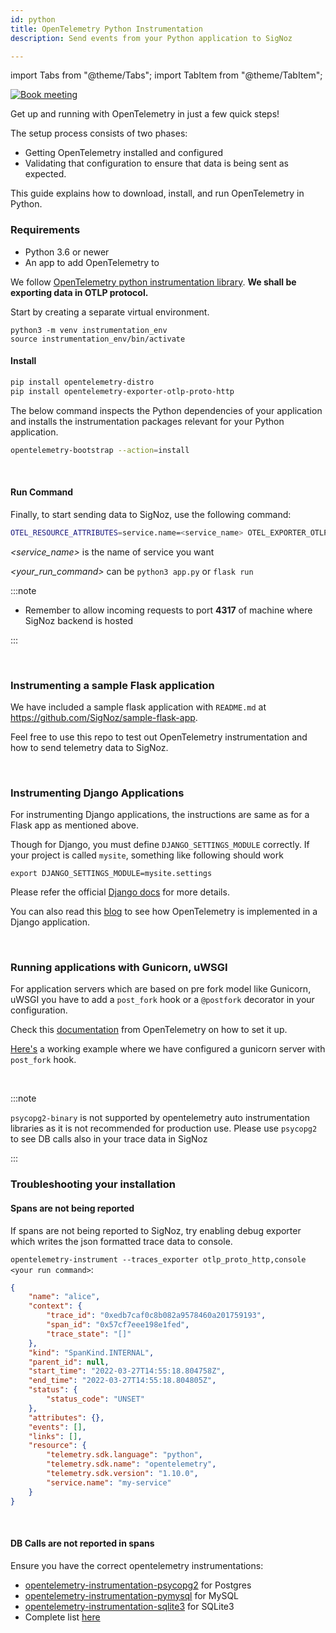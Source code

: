 ```yaml
---
id: python
title: OpenTelemetry Python Instrumentation
description: Send events from your Python application to SigNoz

---
```


import Tabs from "@theme/Tabs";
import TabItem from "@theme/TabItem";

<p align="center">

[![Book meeting](/img/docs/ZoomCTA1.png)](https://calendly.com/pranay-signoz/instrumentation-office-hrs)

</p>


Get up and running with OpenTelemetry in just a few quick steps! 

The setup process consists of two phases:
- Getting OpenTelemetry installed and configured
- Validating that configuration to ensure that data is being sent as expected. 

This guide explains how to download, install, and run OpenTelemetry in Python.

### Requirements

- Python 3.6 or newer
- An app to add OpenTelemetry to

We follow [OpenTelemetry python instrumentation library](https://github.com/open-telemetry/opentelemetry-python). **We shall be exporting data in OTLP protocol.**

Start by creating a separate virtual environment.

```
python3 -m venv instrumentation_env
source instrumentation_env/bin/activate
```

#### Install

```bash
pip install opentelemetry-distro
pip install opentelemetry-exporter-otlp-proto-http
```


The below command inspects the Python dependencies of your application and installs the instrumentation packages relevant for your Python application.

```bash
opentelemetry-bootstrap --action=install
```


<p>&nbsp;</p>

#### Run Command

<!-- <Tabs
  defaultValue="self-hosted"
  groupId="hosting-options"
  values={[
    { label: "Self Hosted", value: "self-hosted" },
    { label: "Cloud", value: "cloud" },
  ]}
>
<TabItem value="self-hosted"> -->

Finally, to start sending data to SigNoz, use the following command:

```bash
OTEL_RESOURCE_ATTRIBUTES=service.name=<service_name> OTEL_EXPORTER_OTLP_ENDPOINT="http://<IP of SigNoz Backend>:4317"  opentelemetry-instrument --traces_exporter otlp_proto_http <your run command>
```

_<service_name>_ is the name of service you want

_<your_run_command>_ can be `python3 app.py` or `flask run`


:::note

- Remember to allow incoming requests to port **4317** of machine where SigNoz backend is hosted

:::

<!-- </TabItem> -->
<!-- <TabItem value="cloud">

```bash
OTEL_RESOURCE_ATTRIBUTES=service.name=<service_name> OTEL_EXPORTER_OTLP_ENDPOINT="ingest.signoz.io:443" OTEL_EXPORTER_OTLP_HEADERS="signoz-access-token=<access_token>" opentelemetry-instrument <your_run_command>
```

_<service_name>_ is the name of service you want

_<your_run_command>_ can be `python3 app.py` or `flask run`

_<access_token>_ can be found in your settings page as shown in below image

![access_token_settings_page](../../static/img/access_token_settings_page.png)

:::caution

- If _opentelemetry-instrument_ command is not found then use full path of executable. In ubuntu it is at _/home/ubuntu/.local/bin/opentelemetry-instrument_

:::

</TabItem>

</Tabs> -->

<p>&nbsp;</p>

### Instrumenting a sample Flask application

We have included a sample flask application with `README.md` at https://github.com/SigNoz/sample-flask-app.

Feel free to use this repo to test out OpenTelemetry instrumentation and how to send telemetry data to SigNoz.

<p>&nbsp;</p>

### Instrumenting Django Applications

For instrumenting Django applications, the instructions are same as for a Flask app as mentioned above. 

Though for Django, you must define `DJANGO_SETTINGS_MODULE` correctly. If your project is called `mysite`, something like following should work

```
export DJANGO_SETTINGS_MODULE=mysite.settings
```

Please refer the official [Django docs](https://docs.djangoproject.com/en/1.10/topics/settings/#designating-the-settings) for more details.

You can also read this [blog](https://signoz.io/blog/opentelemetry-django/) to see how OpenTelemetry is implemented in a Django application.

<p>&nbsp;</p>

### Running applications with Gunicorn, uWSGI

For application servers which are based on pre fork model like Gunicorn, uWSGI you have to add a `post_fork` hook or a `@postfork` decorator in your configuration.

Check this [documentation](https://opentelemetry-python.readthedocs.io/en/latest/examples/fork-process-model/README.html) from OpenTelemetry on how to set it up.

[Here's](https://github.com/SigNoz/opentelemetry-python/tree/main/docs/examples/fork-process-model) a working example where we have configured a gunicorn server with `post_fork` hook.
  
<p>&nbsp;</p>

:::note

`psycopg2-binary` is not supported by opentelemetry auto instrumentation libraries as it is not recommended for production use. Please use `psycopg2` to see DB calls also in your trace data in SigNoz

:::


### Troubleshooting your installation

#### Spans are not being reported

If spans are not being reported to SigNoz, try enabling debug exporter which writes the json formatted trace data to console.

`opentelemetry-instrument --traces_exporter otlp_proto_http,console <your run command>`:

```json
{
    "name": "alice",
    "context": {
        "trace_id": "0xedb7caf0c8b082a9578460a201759193",
        "span_id": "0x57cf7eee198e1fed",
        "trace_state": "[]"
    },
    "kind": "SpanKind.INTERNAL",
    "parent_id": null,
    "start_time": "2022-03-27T14:55:18.804758Z",
    "end_time": "2022-03-27T14:55:18.804805Z",
    "status": {
        "status_code": "UNSET"
    },
    "attributes": {},
    "events": [],
    "links": [],
    "resource": {
        "telemetry.sdk.language": "python",
        "telemetry.sdk.name": "opentelemetry",
        "telemetry.sdk.version": "1.10.0",
        "service.name": "my-service"
    }
}
```

<p>&nbsp;</p>

#### DB Calls are not reported in spans

Ensure you have the correct opentelemetry instrumentations:

- [opentelemetry-instrumentation-psycopg2](https://pypi.org/project/opentelemetry-instrumentation-psycopg2/) for Postgres
- [opentelemetry-instrumentation-pymysql](https://pypi.org/project/opentelemetry-instrumentation-pymysql/) for MySQL
- [opentelemetry-instrumentation-sqlite3](https://pypi.org/project/opentelemetry-instrumentation-sqlite3/) for SQLite3
- Complete list [here](https://github.com/open-telemetry/opentelemetry-python-contrib/tree/main/instrumentation)
